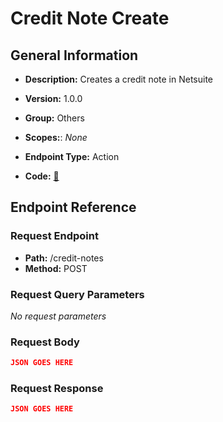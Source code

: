 # Credit Note Create

## General Information

- **Description:** Creates a credit note in Netsuite

- **Version:** 1.0.0
- **Group:** Others
- **Scopes:**: _None_
- **Endpoint Type:** Action
- **Code:** [🔗](https://github.com/NangoHQ/integration-templates/tree/main/integrations/netsuite-tba/actions/credit-note-create.ts)

## Endpoint Reference

### Request Endpoint

- **Path:** /credit-notes
- **Method:** POST

### Request Query Parameters

_No request parameters_

### Request Body

```json
JSON GOES HERE
```

### Request Response

```json
JSON GOES HERE
```
